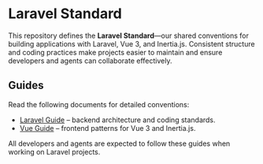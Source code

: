 # Laravel Standard

This repository defines the **Laravel Standard**—our shared conventions for building applications with Laravel, Vue 3, and Inertia.js. Consistent structure and coding practices make projects easier to maintain and ensure developers and agents can collaborate effectively.

## Guides

Read the following documents for detailed conventions:

- [Laravel Guide](./laravel-guide.md) – backend architecture and coding standards.
- [Vue Guide](./vue-guide.md) – frontend patterns for Vue 3 and Inertia.js.

All developers and agents are expected to follow these guides when working on Laravel projects.
